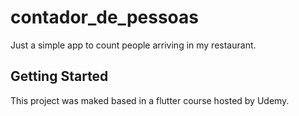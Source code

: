 # contador_de_pessoas

Just a simple app to count people arriving in my restaurant.

## Getting Started

This project was maked based in a flutter course hosted by Udemy.
